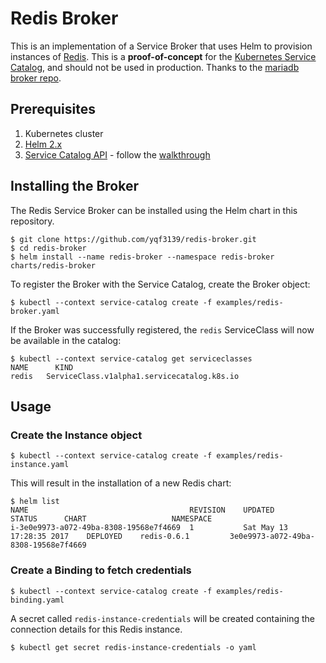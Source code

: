 # Redis Broker

This is an implementation of a Service Broker that uses Helm to provision
instances of [Redis](https://kubeapps.com/charts/stable/redis). This is a
**proof-of-concept** for the [Kubernetes Service
Catalog](https://github.com/kubernetes-incubator/service-catalog), and should not
be used in production. Thanks to the [mariadb broker repo](https://github.com/prydonius/mariadb-broker).

## Prerequisites

1. Kubernetes cluster
2. [Helm 2.x](https://github.com/kubernetes/helm)
3. [Service Catalog API](https://github.com/kubernetes-incubator/service-catalog) - follow the [walkthrough](https://github.com/kubernetes-incubator/service-catalog/blob/master/docs/walkthrough.md)

## Installing the Broker

The Redis Service Broker can be installed using the Helm chart in this
repository.

```
$ git clone https://github.com/yqf3139/redis-broker.git
$ cd redis-broker
$ helm install --name redis-broker --namespace redis-broker charts/redis-broker
```

To register the Broker with the Service Catalog, create the Broker object:

```
$ kubectl --context service-catalog create -f examples/redis-broker.yaml
```

If the Broker was successfully registered, the `redis` ServiceClass will now
be available in the catalog:

```
$ kubectl --context service-catalog get serviceclasses
NAME      KIND
redis   ServiceClass.v1alpha1.servicecatalog.k8s.io
```

## Usage

### Create the Instance object

```
$ kubectl --context service-catalog create -f examples/redis-instance.yaml
```

This will result in the installation of a new Redis chart:

```
$ helm list
NAME                                  	REVISION	UPDATED                 	STATUS  	CHART               	NAMESPACE
i-3e0e9973-a072-49ba-8308-19568e7f4669	1       	Sat May 13 17:28:35 2017	DEPLOYED	redis-0.6.1       	3e0e9973-a072-49ba-8308-19568e7f4669
```

### Create a Binding to fetch credentials

```
$ kubectl --context service-catalog create -f examples/redis-binding.yaml
```

A secret called `redis-instance-credentials` will be created containing the
connection details for this Redis instance.

```
$ kubectl get secret redis-instance-credentials -o yaml
```
